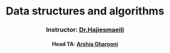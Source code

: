 <h1 align="center">
  <br>
  Data structures and algorithms
  <br>
</h1>

<h3 align="center">Instructor: <a href="https://ir.linkedin.com/in/dr-maryam-hajiesmaeili-90930743" target="_blank">Dr.Hajiesmaeili</a></h4>
<h4 align="center"> Head TA: <a href="https://github.com/Ars030203" target="_blank">Arshia Gharooni</a></h4>
